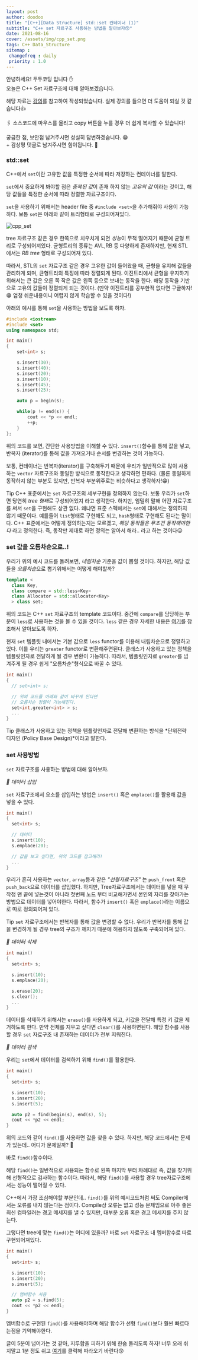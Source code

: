 ```yaml
---
layout: post
author: doodoo
title: "[C++][Data Structure] std::set 컨테이너 (1)"
subtitle: "C++ set 자료구조 사용하는 방법을 알아보자😚"
date: 2021-08-16
cover: /assets/img/cpp_set.png
tags: C++ Data_Structure
sitemap :
 changefreq : daily
 priority : 1.0
---
```

안녕하세요! <span class="doodoo">두두코딩</span> 입니다 ✋ <br>
오늘은 C++ Set 자료구조에 대해 알아보겠습니다.

해당 자료는 [강의](https://www.ecourse.co.kr/course/cppintermediate/)를 참고하여 작성되었습니다. 실제 강의를 들으면 더 도움이 되실 것 같습니다👍

🖇 소스코드에 마우스를 올리고 <span class="tip">copy</span> 버튼을 누를 경우 더 쉽게 복사할 수 있습니다!

궁금한 점, 보안점 남겨주시면 성실히 답변하겠습니다. 😁 <br>
\+ 감상평 댓글로 남겨주시면 힘이됩니다. 🙇

### std::set
C++에서 `set`이란 고유한 값을 특정한 순서에 따라 저장하는 컨테이너를 말한다.

`set`에서 중요하게 봐야할 점은  *중복된 값*이 존재 하지 않는 *고유의 값* 이라는 것이고, 해당 값들을 특정한 순서에 따라 정렬한 자료구조이다.

`set`을 사용하기 위해서는 header file 중 `#include <set>`을 추가해줘야 사용이 가능하다. 보통 `set`은 아래와 같이 트리형태로 구성되어져있다.

![cpp_set](/assets/img/cpp_set.png)

tree 자료구조 같은 경우 한쪽으로 치우치게 되면 *성능*이 무척 떨어지기 때문에 균형 트리로 구성되어져있다. 균형트리의 종류는 AVL,RB 등 다양하게 존재하지만, 현재 STL에서는 *RB tree* 형태로 구성되어져 있다.

따라서, STL의 `set` 자료구조 같은 경우 고유한 값이 들어왔을 때, 균형을 유지해 값들을 관리하게 되며, 균형트리의 특징에 따라 정렬되게 된다. 이진트리에서 균형을 유지하기 위해서는 큰 값은 오른 쪽 작은 값은 왼쪽 등으로 보내는 동작을 한다. 해당 동작을 기반으로 고유의 값들이 정렬되게 되는 것이다. (만약 이진트리를 공부한적 없다면 구글하자! 😁 엄청 쉬운내용이니 어렵지 않게 학습할 수 있을 것이다!)

아래의 예시를 통해 `set`을 사용하는 방법을 보도록 하자.

```cpp
#include <iostream>
#include <set>
using namespace std;

int main()
{
	set<int> s;

	s.insert(30);
	s.insert(40);
	s.insert(20);
	s.insert(10);
	s.insert(45);
	s.insert(25);

	auto p = begin(s);

	while(p != end(s)) {
		cout << *p << endl;
		++p;
	}
};
```

위의 코드를 보면, 간단한 사용방법을 이해할 수 있다. `insert()`함수를 통해 값을 넣고, 반복자 (iterator)를 통해 값을 가져오거나 순서를 변경하는 것이 가능하다.

보통, 컨테이너는 반복자(iterator)를 구축해두기 때문에 우리가 일반적으로 많이 사용하는 `vector` 자료구조와 동일한 방식으로 동작한다고 생각하면 편하다. (물론 동일하게 동작하지 않는 부분도 있지만, 반복자 부분위주로는 비슷하다고 생각하자!😁)

<span class="tip">Tip</span> C++ 표준에서는 `set` 자료구조의 세부구현을 정의하지 않는다. 보통 우리가 `set`하면 당연히 *tree 형태*로 구성되어있지 라고 생각한다. 하지만, 엄밀히 말해 어떤 자료구조를 써서 `set`을 구현해도 상관 없다. 왜냐면 표준 스펙에서는 `set`에 대해서는 정의하지 않기 때문이다. 예를들어 `list`형태로 구현해도 되고, `hash`형태로 구현해도 된다는 말이다. C++ 표준에서는 어떻게 정의하는지는 모르겠고, *해당 동작들은 무조건 동작해야한다* 라고 정의한다. 즉, 동작만 제대로 하면 정의는 알아서 해라.. 라고 하는 것이다😑

### set 값을 오름차순으로..!
우리가 위의 예시 코드를 돌려보면, *내림차순* 기준을 값이 뽑힐 것이다. 하지만, 해당 값들을 *오름차순*으로 뽑기위해서는 어떻게 해야할까?

```cpp
template <
  class Key,
  class compare = std::less<Key>
  class Allocator = std::allocator<Key>
  > class set;
```

위의 코드는 C++ `set` 자료구조의 template 코드이다. 중간에 `compare`를 담당하는 부분이 `less`로 사용하는 것을 볼 수 있을 것이다. `less` 같은 경우 자세한 내용은 [여기](https://www.cplusplus.com/reference/functional/less/)를 참조해서 알아보도록 하자.

현재 `set` 템플릿 내에서는 기본 값으로 `less` functor를 이용해 내림차순으로 정렬하고 있다. 이를 우리는 `greater` functor로 변환해주면된다. 클래스가 사용하고 있는 정책을 템플릿인자로 전달하게 될 경우 변환이 가능하다. 따라서, 템플릿인자로 `greater`를 넘겨주게 될 경우 쉽게 "오름차순"형식으로 바꿀 수 있다.

```cpp
int main()
{
  // set<int> s;

  // 위의 코드를 아래와 같이 바꾸게 된다면
  // 오름차순 정렬이 가능해진다.
  set<int,greater<int> > s;
  ...
}
```

<span class="tip">Tip</span> 클래스가 사용하고 있는 정책을 템플릿인자로 전달해 변환하는 방식을 *단위전략 디자인 (Policy Base Design)*이라고 말한다.

### set 사용방법
`set` 자료구조를 사용하는 방법에 대해 알아보자.

*🌱 데이터 삽입*

`set` 자료구조에서 요소를 삽입하는 방법은 `insert()` 혹은 `emplace()`를 활용해 값을 넣을 수 있다.

```cpp
int main()
{
  set<int> s;

  // 데이터
  s.insert(10);
  s.emplace(20);

  // 값을 보고 싶다면, 위의 코드를 참고해라!
  ...
}
```

우리가 흔히 사용하는 `vector`, `array`등과 같은 *"선형자료구조"* 는 `push_front` 혹은 `push_back`으로 데이터를 삽입했다. 하지만, Tree자료구조에서는 데이터를 넣을 때 무작정 맨 끝에 넣는것이 아니라 첫번째 노드 부터 비교해가면서 본인의 자리를 찾아가는 방법으로 데이터를 넣어야한다. 따라서, 함수가 `insert()` 혹은 `emplace()`라는 이름으로 따로 정의되어져 있다.

<span class="tip">Tip</span> `set` 자료구조에서는 반복자를 통해 값을 변경할 수 없다. 우리가 반복자를 통해 값을 변경하게 될 경우 tree의 구조가 깨지기 때문에 허용하지 않도록 구축되어져 있다.

*🌱 데이터 삭제*

```cpp
int main()
{
  set<int> s;

  s.insert(10);
  s.emplace(20);

  s.erase(20);
  s.clear();
  ...
}
```

데이터를 삭제하기 위해서는 `erase()`를 사용하게 되고, 키값을 전달해 특정 키 값을 제거하도록 한다. 만약 전체를 지우고 싶다면 `clear()`를 사용하면된다. 해당 함수를 사용할 경우 `set` 자료구조 내 존재하는 데이터가 전부 지워진다.

*🌱 데이터 검색*

우리는 `set`에서 데이터를 검색하기 위해 `find()`를 활용한다.

```cpp
int main()
{
  set<int> s;

  s.insert(10);
  s.insert(20);
  s.insert(5);

  auto p2 = find(begin(s), end(s), 5);
  cout << *p2 << endl;
}
```

위의 코드와 같이 `find()`를 사용하면 값을 찾을 수 있다. 하지만, 해당 코드에서는 문제가 있는데.. 어디가 문제일까? 🤔

바로 `find()`함수이다.

해당 `find()`는 일반적으로 사용되는 함수로 왼쪽 마지막 부터 차례대로 즉, 값을 찾기위해 선형적으로 검사하는 함수이다. 따라서, 해당 `find()`를 사용할 경우 tree자료구조에서는 성능이 떨어질 수 있다.

C++에서 가장 조심해야할 부분인데.. `find()`를 위의 예시코드처럼 써도 Compiler에서는 오류를 내지 않는다는 점이다. Compile상 오류는 없고 성능 문제임으로 아주 좋은 최신 컴파일러는 경고 메세지를 낼 수 있지만, 대부분 오류 혹은 경고 메세지를 주지 않는다.

그렇다면 tree에 맞는 `find()`는 어디에 있을까? 바로 `set` 자료구조 내 멤버함수로 따로 구현되어져있다.

```cpp
int main()
{
  set<int> s;

  s.insert(10);
  s.insert(20);
  s.insert(5);

  // 멤버함수 사용
  auto p2 = s.find(5);
  cout << *p2 << endl;
}
```

멤버함수로 구현된 `find()`를 사용해야하며 해당 함수가 선형 `find()`보다 훨씬 빠르다는점을 기억해야한다.

글이 5분이 넘어가는 것 같아, 지루함을 피하기 위해 한숨 돌리도록 하자! 너무 오래 쉬지말고 1분 정도 쉬고 [여기](https://0xd00d00.github.io/2021/08/20/cpp_set_2.html)를 클릭해 따라오기 바란다😙
